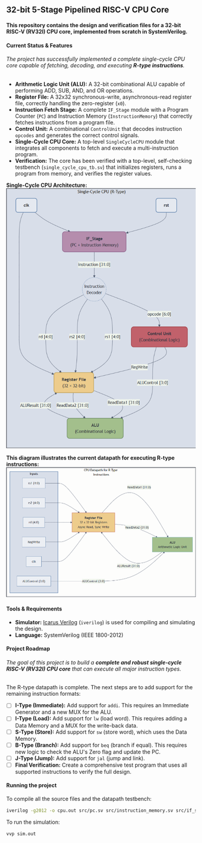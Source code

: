 ## 32-bit 5-Stage Pipelined RISC-V CPU Core

#### This repository contains the design and verification files for a 32-bit RISC-V (RV32I) CPU core, implemented from scratch in SystemVerilog.

#### Current Status & Features

###### The project has successfully implemented a complete single-cycle CPU core capable of fetching, decoding, and executing **R-type instructions**.

* **Arithmetic Logic Unit (ALU):** A 32-bit combinational ALU capable of performing ADD, SUB, AND, and OR operations.
* **Register File:** A 32x32 synchronous-write, asynchronous-read register file, correctly handling the zero-register (`x0`).
* **Instruction Fetch Stage:** A complete `IF_Stage` module with a Program Counter (`PC`) and Instruction Memory (`InstructionMemory`) that correctly fetches instructions from a program file.
* **Control Unit:** A combinational `ControlUnit` that decodes instruction `opcodes` and generates the correct control signals.
* **Single-Cycle CPU Core:** A top-level `SingleCycleCPU` module that integrates all components to fetch and execute a multi-instruction program.
* **Verification:** The core has been verified with a top-level, self-checking testbench (`single_cycle_cpu_tb.sv`) that initializes registers, runs a program from memory, and verifies the register values.

**Single-Cycle CPU Architecture:**
![Single-Cycle CPU Diagram](docs/single_cycle_diagram.png)

**This diagram illustrates the current datapath for executing R-type instructions:**
![R-Type Datapath Diagram](docs/datapath_diagram.png)

#### Tools & Requirements

* **Simulator:** [Icarus Verilog](https://steveicarus.github.io/iverilog/) (`iverilog`) is used for compiling and simulating the design.
* **Language:** SystemVerilog (IEEE 1800-2012)

#### Project Roadmap

###### The goal of this project is to build a **complete and robust single-cycle RISC-V (RV32I) CPU core** that can execute all major instruction types.

The R-type datapath is complete. The next steps are to add support for the remaining instruction formats:
* [ ] **I-Type (Immediate):** Add support for `addi`. This requires an Immediate Generator and a new MUX for the ALU.
* [ ] **I-Type (Load):** Add support for `lw` (load word). This requires adding a Data Memory and a MUX for the write-back data.
* [ ] **S-Type (Store):** Add support for `sw` (store word), which uses the Data Memory.
* [ ] **B-Type (Branch):** Add support for `beq` (branch if equal). This requires new logic to check the ALU's Zero flag and update the PC.
* [ ] **J-Type (Jump):** Add support for `jal` (jump and link).
* [ ] **Final Verification:** Create a comprehensive test program that uses all supported instructions to verify the full design.

#### Running the project
To compile all the source files and the datapath testbench:
```bash
iverilog -g2012 -o cpu.out src/pc.sv src/instruction_memory.sv src/if_stage.sv src/alu.sv src/reg_file.sv src/control_unit.sv src/single_cycle_cpu.sv test/single_cycle_cpu_tb.sv
```
To run the simulation:
```bash
vvp sim.out
```